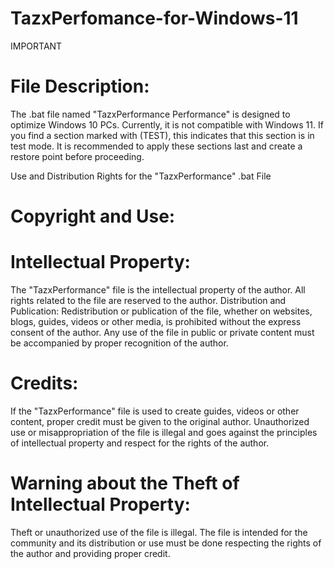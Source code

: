 # TazxPerfomance-for-Windows-11
IMPORTANT

# File Description: 
The .bat file named "TazxPerformance Performance" is designed to optimize Windows 10 PCs. Currently, it is not compatible with Windows 11. If you find a section marked with (TEST), this indicates that this section is in test mode. It is recommended to apply these sections last and create a restore point before proceeding.

Use and Distribution Rights for the "TazxPerformance" .bat File

# Copyright and Use:

# Intellectual Property:
The "TazxPerformance" file is the intellectual property of the author. All rights related to the file are reserved to the author.
Distribution and Publication:
Redistribution or publication of the file, whether on websites, blogs, guides, videos or other media, is prohibited without the express consent of the author. Any use of the file in public or private content must be accompanied by proper recognition of the author.
# Credits:
If the "TazxPerformance" file is used to create guides, videos or other content, proper credit must be given to the original author. Unauthorized use or misappropriation of the file is illegal and goes against the principles of intellectual property and respect for the rights of the author.
# Warning about the Theft of Intellectual Property:
Theft or unauthorized use of the file is illegal. The file is intended for the community and its distribution or use must be done respecting the rights of the author and providing proper credit.
